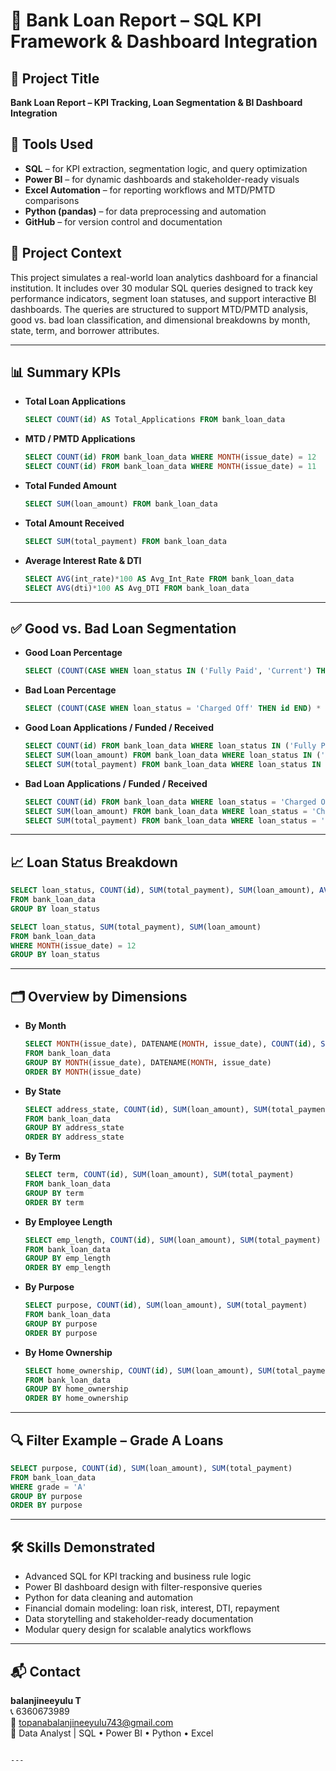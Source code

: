 

# 🏦 Bank Loan Report – SQL KPI Framework & Dashboard Integration

## 📌 Project Title
**Bank Loan Report – KPI Tracking, Loan Segmentation & BI Dashboard Integration**

## 🧰 Tools Used
- **SQL** – for KPI extraction, segmentation logic, and query optimization  
- **Power BI** – for dynamic dashboards and stakeholder-ready visuals  
- **Excel Automation** – for reporting workflows and MTD/PMTD comparisons  
- **Python (pandas)** – for data preprocessing and automation  
- **GitHub** – for version control and documentation  

## 🧠 Project Context
This project simulates a real-world loan analytics dashboard for a financial institution. It includes over 30 modular SQL queries designed to track key performance indicators, segment loan statuses, and support interactive BI dashboards. The queries are structured to support MTD/PMTD analysis, good vs. bad loan classification, and dimensional breakdowns by month, state, term, and borrower attributes.

---

## 📊 Summary KPIs

- **Total Loan Applications**
  ```sql
  SELECT COUNT(id) AS Total_Applications FROM bank_loan_data
  ```

- **MTD / PMTD Applications**
  ```sql
  SELECT COUNT(id) FROM bank_loan_data WHERE MONTH(issue_date) = 12
  SELECT COUNT(id) FROM bank_loan_data WHERE MONTH(issue_date) = 11
  ```

- **Total Funded Amount**
  ```sql
  SELECT SUM(loan_amount) FROM bank_loan_data
  ```

- **Total Amount Received**
  ```sql
  SELECT SUM(total_payment) FROM bank_loan_data
  ```

- **Average Interest Rate & DTI**
  ```sql
  SELECT AVG(int_rate)*100 AS Avg_Int_Rate FROM bank_loan_data
  SELECT AVG(dti)*100 AS Avg_DTI FROM bank_loan_data
  ```

---

## ✅ Good vs. Bad Loan Segmentation

- **Good Loan Percentage**
  ```sql
  SELECT (COUNT(CASE WHEN loan_status IN ('Fully Paid', 'Current') THEN id END) * 100.0) / COUNT(id) AS Good_Loan_Percentage FROM bank_loan_data
  ```

- **Bad Loan Percentage**
  ```sql
  SELECT (COUNT(CASE WHEN loan_status = 'Charged Off' THEN id END) * 100.0) / COUNT(id) AS Bad_Loan_Percentage FROM bank_loan_data
  ```

- **Good Loan Applications / Funded / Received**
  ```sql
  SELECT COUNT(id) FROM bank_loan_data WHERE loan_status IN ('Fully Paid', 'Current')
  SELECT SUM(loan_amount) FROM bank_loan_data WHERE loan_status IN ('Fully Paid', 'Current')
  SELECT SUM(total_payment) FROM bank_loan_data WHERE loan_status IN ('Fully Paid', 'Current')
  ```

- **Bad Loan Applications / Funded / Received**
  ```sql
  SELECT COUNT(id) FROM bank_loan_data WHERE loan_status = 'Charged Off'
  SELECT SUM(loan_amount) FROM bank_loan_data WHERE loan_status = 'Charged Off'
  SELECT SUM(total_payment) FROM bank_loan_data WHERE loan_status = 'Charged Off'
  ```

---

## 📈 Loan Status Breakdown

```sql
SELECT loan_status, COUNT(id), SUM(total_payment), SUM(loan_amount), AVG(int_rate*100), AVG(dti*100)
FROM bank_loan_data
GROUP BY loan_status
```

```sql
SELECT loan_status, SUM(total_payment), SUM(loan_amount)
FROM bank_loan_data
WHERE MONTH(issue_date) = 12
GROUP BY loan_status
```

---

## 🗂️ Overview by Dimensions

- **By Month**
  ```sql
  SELECT MONTH(issue_date), DATENAME(MONTH, issue_date), COUNT(id), SUM(loan_amount), SUM(total_payment)
  FROM bank_loan_data
  GROUP BY MONTH(issue_date), DATENAME(MONTH, issue_date)
  ORDER BY MONTH(issue_date)
  ```

- **By State**
  ```sql
  SELECT address_state, COUNT(id), SUM(loan_amount), SUM(total_payment)
  FROM bank_loan_data
  GROUP BY address_state
  ORDER BY address_state
  ```

- **By Term**
  ```sql
  SELECT term, COUNT(id), SUM(loan_amount), SUM(total_payment)
  FROM bank_loan_data
  GROUP BY term
  ORDER BY term
  ```

- **By Employee Length**
  ```sql
  SELECT emp_length, COUNT(id), SUM(loan_amount), SUM(total_payment)
  FROM bank_loan_data
  GROUP BY emp_length
  ORDER BY emp_length
  ```

- **By Purpose**
  ```sql
  SELECT purpose, COUNT(id), SUM(loan_amount), SUM(total_payment)
  FROM bank_loan_data
  GROUP BY purpose
  ORDER BY purpose
  ```

- **By Home Ownership**
  ```sql
  SELECT home_ownership, COUNT(id), SUM(loan_amount), SUM(total_payment)
  FROM bank_loan_data
  GROUP BY home_ownership
  ORDER BY home_ownership
  ```

---

## 🔍 Filter Example – Grade A Loans

```sql
SELECT purpose, COUNT(id), SUM(loan_amount), SUM(total_payment)
FROM bank_loan_data
WHERE grade = 'A'
GROUP BY purpose
ORDER BY purpose
```

---

## 🛠️ Skills Demonstrated

- Advanced SQL for KPI tracking and business rule logic  
- Power BI dashboard design with filter-responsive queries  
- Python for data cleaning and automation  
- Financial domain modeling: loan risk, interest, DTI, repayment  
- Data storytelling and stakeholder-ready documentation  
- Modular query design for scalable analytics workflows  

---

## 📬 Contact

**balanjineeyulu T**  
📞 6360673989  
📧 topanabalanjineeyulu743@gmail.com  
💼 Data Analyst | SQL • Power BI • Python • Excel
```

---

